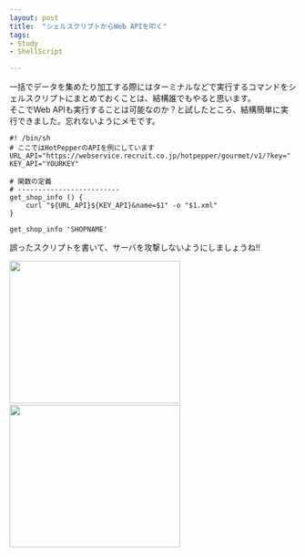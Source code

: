 ```yaml
---
layout: post
title:  "シェルスクリプトからWeb APIを叩く"
tags:
- Study
- ShellScript

---
```

一括でデータを集めたり加工する際にはターミナルなどで実行するコマンドをシェルスクリプトにまとめておくことは、結構誰でもやると思います。  
そこでWeb APIも実行することは可能なのか？と試したところ、結構簡単に実行できました。忘れないようにメモです。

```shell:
#! /bin/sh
# ここではHotPepperのAPIを例にしています
URL_API="https://webservice.recruit.co.jp/hotpepper/gourmet/v1/?key="
KEY_API="YOURKEY"

# 関数の定義
# -------------------------
get_shop_info () {
    curl "${URL_API}${KEY_API}&name=$1" -o "$1.xml"
}

get_shop_info 'SHOPNAME'

```

誤ったスクリプトを書いて、サーバを攻撃しないようにしましょうね!!

<div style="float:left;">
<a href="https://px.a8.net/svt/ejp?a8mat=2TIH2O+BUVTIQ+3GOM+60OXD" target="_blank" rel="nofollow">
<img border="0" width="300" height="250" alt="" src="https://www22.a8.net/svt/bgt?aid=170503152717&wid=001&eno=01&mid=s00000016159001011000&mc=1"></a>
<img border="0" width="1" height="1" src="https://www10.a8.net/0.gif?a8mat=2TIH2O+BUVTIQ+3GOM+60OXD" alt="">
</div>
<div style="float:left;">
<a href="https://px.a8.net/svt/ejp?a8mat=2TIH2O+BZ1UR6+50+35UAKX" target="_blank" rel="nofollow">
<img border="0" width="300" height="250" alt="" src="https://www29.a8.net/svt/bgt?aid=170503152724&wid=001&eno=01&mid=s00000000018019121000&mc=1"></a>
<img border="0" width="1" height="1" src="https://www15.a8.net/0.gif?a8mat=2TIH2O+BZ1UR6+50+35UAKX" alt="">
</div>

